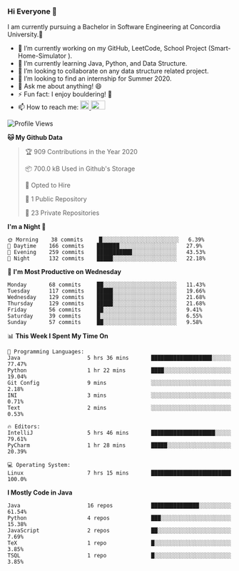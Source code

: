 ### Hi Everyone 👋
I am currently pursuing a Bachelor in Software Engineering at Concordia University.🏫

- 🔭 I’m currently working on my GitHub, LeetCode, School Project (Smart-Home-Simulator ).
- 🌱 I’m currently learning Java, Python, and Data Structure.
- 👯 I’m looking to collaborate on any data structure related project.
- 🤔 I’m looking to find an internship for Summer 2020.
- 💬 Ask me about anything! 😄
- ⚡ Fun fact: I enjoy bouldering! 🧗‍
- 📫 How to reach me: <a href="https://www.linkedin.com/in/siu-tong-ye/" target="_blank"> <img width="20px" width="32" src="https://cdn.jsdelivr.net/npm/simple-icons@v3/icons/linkedin.svg" /> </a> <a href="mailto:SiuTongYe@gmail.com" target="_blank"> <img height="20" width="32" src="https://cdn.jsdelivr.net/npm/simple-icons@v3/icons/gmail.svg" /> </a>

<!--START_SECTION:waka-->
![Profile Views](http://img.shields.io/badge/Profile%20Views-3-blue)

**🐱 My Github Data** 

> 🏆 909 Contributions in the Year 2020
 > 
> 📦 700.0 kB Used in Github's Storage 
 > 
> 💼 Opted to Hire
 > 
> 📜 1 Public Repository 
 > 
> 🔑 23 Private Repositories  
 > 
**I'm a Night 🦉** 

```text
🌞 Morning    38 commits     █░░░░░░░░░░░░░░░░░░░░░░░░   6.39% 
🌆 Daytime    166 commits    ███████░░░░░░░░░░░░░░░░░░   27.9% 
🌃 Evening    259 commits    ███████████░░░░░░░░░░░░░░   43.53% 
🌙 Night      132 commits    █████░░░░░░░░░░░░░░░░░░░░   22.18%

```
📅 **I'm Most Productive on Wednesday** 

```text
Monday       68 commits     ██░░░░░░░░░░░░░░░░░░░░░░░   11.43% 
Tuesday      117 commits    █████░░░░░░░░░░░░░░░░░░░░   19.66% 
Wednesday    129 commits    █████░░░░░░░░░░░░░░░░░░░░   21.68% 
Thursday     129 commits    █████░░░░░░░░░░░░░░░░░░░░   21.68% 
Friday       56 commits     ██░░░░░░░░░░░░░░░░░░░░░░░   9.41% 
Saturday     39 commits     █░░░░░░░░░░░░░░░░░░░░░░░░   6.55% 
Sunday       57 commits     ██░░░░░░░░░░░░░░░░░░░░░░░   9.58%

```


📊 **This Week I Spent My Time On** 

```text
💬 Programming Languages: 
Java                     5 hrs 36 mins       ███████████████████░░░░░░   77.47% 
Python                   1 hr 22 mins        ████░░░░░░░░░░░░░░░░░░░░░   19.04% 
Git Config               9 mins              ░░░░░░░░░░░░░░░░░░░░░░░░░   2.18% 
INI                      3 mins              ░░░░░░░░░░░░░░░░░░░░░░░░░   0.71% 
Text                     2 mins              ░░░░░░░░░░░░░░░░░░░░░░░░░   0.53%

🔥 Editors: 
IntelliJ                 5 hrs 46 mins       ████████████████████░░░░░   79.61% 
PyCharm                  1 hr 28 mins        █████░░░░░░░░░░░░░░░░░░░░   20.39%

💻 Operating System: 
Linux                    7 hrs 15 mins       █████████████████████████   100.0%

```

**I Mostly Code in Java** 

```text
Java                     16 repos            ███████████████░░░░░░░░░░   61.54% 
Python                   4 repos             ███░░░░░░░░░░░░░░░░░░░░░░   15.38% 
JavaScript               2 repos             ██░░░░░░░░░░░░░░░░░░░░░░░   7.69% 
TeX                      1 repo              █░░░░░░░░░░░░░░░░░░░░░░░░   3.85% 
TSQL                     1 repo              █░░░░░░░░░░░░░░░░░░░░░░░░   3.85%

```



<!--END_SECTION:waka-->
